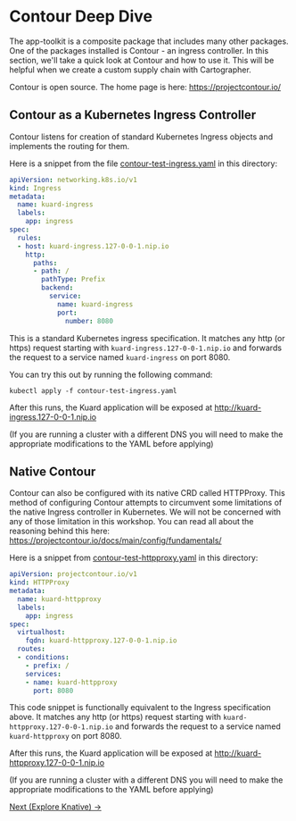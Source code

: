# Contour Deep Dive

The app-toolkit is a composite package that includes many other packages. One of the packages installed is Contour - 
an ingress controller. In this section, we'll take a quick look at Contour and how to use it. This will be helpful when
we create a custom supply chain with Cartographer.

Contour is open source. The home page is here: https://projectcontour.io/

## Contour as a Kubernetes Ingress Controller

Contour listens for creation of standard Kubernetes Ingress objects and implements the routing for them.

Here is a snippet from the file [contour-test-ingress.yaml](contour-test-ingress.yaml) in this directory:

```yaml
apiVersion: networking.k8s.io/v1
kind: Ingress
metadata:
  name: kuard-ingress
  labels:
    app: ingress
spec:
  rules:
  - host: kuard-ingress.127-0-0-1.nip.io
    http:
      paths:
      - path: /
        pathType: Prefix
        backend:
          service:
            name: kuard-ingress
            port:
              number: 8080
```

This is a standard Kubernetes ingress specification. It matches any http (or https) request starting with
`kuard-ingress.127-0-0-1.nip.io` and forwards the request to a service named `kuard-ingress` on port 8080.

You can try this out by running the following command:

```shell
kubectl apply -f contour-test-ingress.yaml
```

After this runs, the Kuard application will be exposed at http://kuard-ingress.127-0-0-1.nip.io

(If you are running a cluster with a different DNS you will need to make the appropriate modifications to the
YAML before applying)

## Native Contour

Contour can also be configured with its native CRD called HTTPProxy. This method of configuring Contour attempts
to circumvent some limitations of the native Ingress controller in Kubernetes. We will not be concerned with
any of those limitation in this workshop. You can read all about the reasoning behind this
here: https://projectcontour.io/docs/main/config/fundamentals/

Here is a snippet from [contour-test-httpproxy.yaml](contour-test-httpproxy.yaml) in this directory:

```yaml
apiVersion: projectcontour.io/v1
kind: HTTPProxy
metadata:
  name: kuard-httpproxy
  labels:
    app: ingress
spec:
  virtualhost:
    fqdn: kuard-httpproxy.127-0-0-1.nip.io
  routes:
  - conditions:
    - prefix: /
    services:
    - name: kuard-httpproxy
      port: 8080
```

This code snippet is functionally equivalent to the Ingress specification above. It matches any http (or https)
request starting with `kuard-httpproxy.127-0-0-1.nip.io` and forwards the request to a service named `kuard-httpproxy`
on port 8080.

After this runs, the Kuard application will be exposed at http://kuard-httpproxy.127-0-0-1.nip.io

(If you are running a cluster with a different DNS you will need to make the appropriate modifications to the
YAML before applying)

[Next (Explore Knative) -&gt;](../04-knative/README.md)
